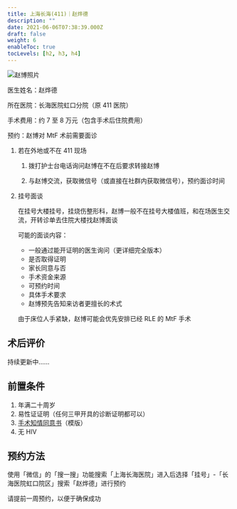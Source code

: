 ```yaml
---
title: 上海长海(411)｜赵烨德
description: ""
date: 2021-06-06T07:38:39.000Z
draft: false
weight: 6
enableToc: true
tocLevels: [h2, h3, h4]
---
```


![赵博照片](images/doctor/zhao-yede.jpg)

医生姓名：赵烨德

所在医院：长海医院虹口分院（原 411 医院）

手术费用：约 7 至 8 万元（包含手术后住院费用）

预约：赵博对 MtF 术前需要面诊

1. 若在外地或不在 411 现场

   1. 拨打护士台电话询问赵博在不在后要求转接赵博

   2. 与赵博交流，获取微信号（或直接在社群内获取微信号），预约面诊时间

2. 挂号面谈

   在挂号大楼挂号，挂烧伤整形科，赵博一般不在挂号大楼值班，和在场医生交流，开转诊单去住院大楼找赵博面谈

   可能的面谈内容：

   - 一般通过能开证明的医生询问（更详细完全版本）
   - 是否取得证明
   - 家长同意与否
   - 手术资金来源
   - 可预约时间
   - 具体手术要求
   - 赵博预先告知来访者更擅长的术式

   由于床位人手紧缺，赵博可能会优先安排已经 RLE 的 MtF 手术

## 术后评价

持续更新中......

## 前置条件

1. 年满二十周岁
2. 易性证证明（任何三甲开具的诊断证明都可以）
3. [手术知情同意书](/documents/parental-consent.pdf)（模版）
4. 无 HIV

## 预约方法

使用「微信」的「搜一搜」功能搜索「上海长海医院」进入后选择「挂号」-「长海医院虹口院区」搜索「赵烨德」进行预约

请提前一周预约，以便于确保成功
